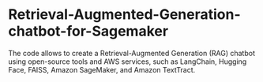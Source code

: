 # Retrieval-Augmented-Generation-chatbot-for-Sagemaker
The code allows to create a Retrieval-Augmented Generation (RAG) chatbot using open-source tools and AWS services, such as LangChain, Hugging Face, FAISS, Amazon SageMaker, and Amazon TextTract.

